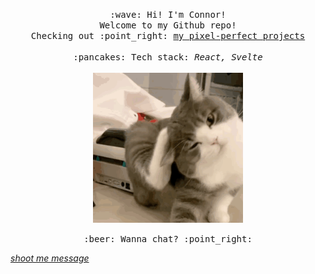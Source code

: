 <p align="center">
  <samp>
    :wave: Hi! I'm Connor!
    <br>Welcome to my Github repo!
    <br>Checking out :point_right: <a href="https://github.com/zuolizhu/frontendmentor_challenges">my pixel-perfect projects</a><br>
    <br>:pancakes: Tech stack: <em>React, Svelte</em><br><br>
    <img src="https://raw.githubusercontent.com/zuolizhu/zuolizhu/main/avatar.GIF" width="240px" align="center">
    <br><br>:beer: Wanna chat? :point_right: <address><a href="mailto:zuolizhu5960x@gmail.com">shoot me message</a></address>
  </samp>
</p>
